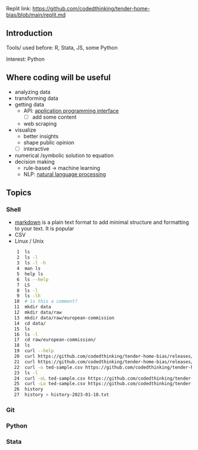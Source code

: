 Replit link:  https://github.com/codedthinking/tender-home-bias/blob/main/replit.md
## Introduction
Tools/ used before:
R, Stata, JS, some Python

Interest:
Python

## Where coding will be useful
- analyzing data
- transforming data
- getting data
	- API: [application programming interface](https://en.wikipedia.org/wiki/API) 
		- [ ] add some content
	- web scraping
- visualize
	- better insights
	- shape public opinion
	- [ ] interactive
- numerical /symbolic solution to equation
- decision making
	- rule-based -> machine learning
	- NLP: [natural language processing](https://en.wikipedia.org/wiki/Natural_language_processing)

## Topics
### Shell 
- [markdown](https://en.wikipedia.org/wiki/Markdown) is a plain text format to add minimal structure and formatting to your text. It is popular
- CSV
- Linux / Unix

```bash
    1  ls
    2  ls -l
    3  ls -l -h
    4  man ls
    5  help ls
    6  ls --help
    7  LS
    8  ls -l
    9  ls -lh 
   10  # is this a comment?
   11  mkdir data
   12  mkdir data/raw
   13  mkdir data/raw/european-commission
   14  cd data/
   15  ls
   16  ls -l
   17  cd raw/european-commission/
   18  ls
   19  curl --help
   20  curl https://github.com/codedthinking/tender-home-bias/releases/download/v1.0/ted-sample.csv
   21  curl https://github.com/codedthinking/tender-home-bias/releases/download/v1.0/ted-sample.csv
   22  curl -o ted-sample.csv https://github.com/codedthinking/tender-home-bias/releases/download/v1.0/ted-sample.csv
   23  ls -l
   24  curl -oL ted-sample.csv https://github.com/codedthinking/tender-home-bias/releases/download/v1.0/ted-sample.csv
   25  curl -Lo ted-sample.csv https://github.com/codedthinking/tender-home-bias/releases/download/v1.0/ted-sample.csv
   26  history
   27  history > history-2023-01-10.txt
```
### Git
### Python
### Stata
